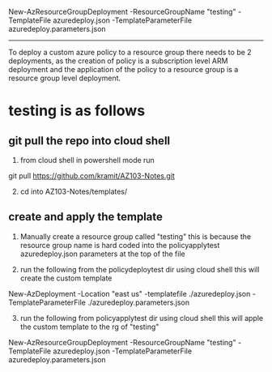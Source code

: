 New-AzResourceGroupDeployment -ResourceGroupName "testing" -TemplateFile azuredeploy.json -TemplateParameterFile azuredeploy.parameters.json

------------------------------

To deploy a custom azure policy to a resource group there needs to be 2 deployments, as the creation of policy is a subscription level ARM deployment and the application of the policy to a resource group is a resource group level deployment.

# testing is as follows

## git pull the repo into cloud shell

1. from cloud shell in powershell mode run 

git pull https://github.com/kramit/AZ103-Notes.git

2. cd into AZ103-Notes/templates/



## create and apply the template

1. Manually create a resource group called "testing" this is because the resource group name is hard coded into the policyapplytest azuredeploy.json parameters at the top of the file

2. run the following from the policydeploytest dir using cloud shell this will create the custom template

 New-AzDeployment -Location "east us" -templatefile ./azuredeploy.json -TemplateParameterFile ./azuredeploy.parameters.json

 3. run the following from policyapplytest dir using cloud shell this will apple the custom template to the rg of "testing"

 New-AzResourceGroupDeployment -ResourceGroupName "testing" -TemplateFile azuredeploy.json -TemplateParameterFile azuredeploy.parameters.json

